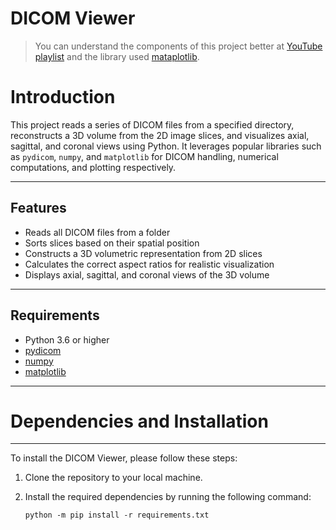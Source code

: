# DICOM Viewer

> You can understand the components of this project better at [YouTube playlist](https://www.youtube.com/watch?v=hWwAFNmPZFQ&list=PLEJnINKHyZIDRbBzm9RaH4yEkTLjmPOZr)
> and the library used [mataplotlib](https://matplotlib.org/stable/users/explain/quick_start.html).

# Introduction
This project reads a series of DICOM files from a specified directory, reconstructs a 3D volume from the 2D image slices, and visualizes axial, sagittal, and coronal views using Python. It leverages popular libraries such as `pydicom`, `numpy`, and `matplotlib` for DICOM handling, numerical computations, and plotting respectively.

---

## Features

- Reads all DICOM files from a folder
- Sorts slices based on their spatial position
- Constructs a 3D volumetric representation from 2D slices
- Calculates the correct aspect ratios for realistic visualization
- Displays axial, sagittal, and coronal views of the 3D volume

---

## Requirements

- Python 3.6 or higher
- [pydicom](https://pydicom.github.io/)
- [numpy](https://numpy.org/)
- [matplotlib](https://matplotlib.org/)

---

# Dependencies and Installation
----------------------------
To install the DICOM Viewer, please follow these steps:

1. Clone the repository to your local machine.

2. Install the required dependencies by running the following command:
   ```
   python -m pip install -r requirements.txt

   ```
